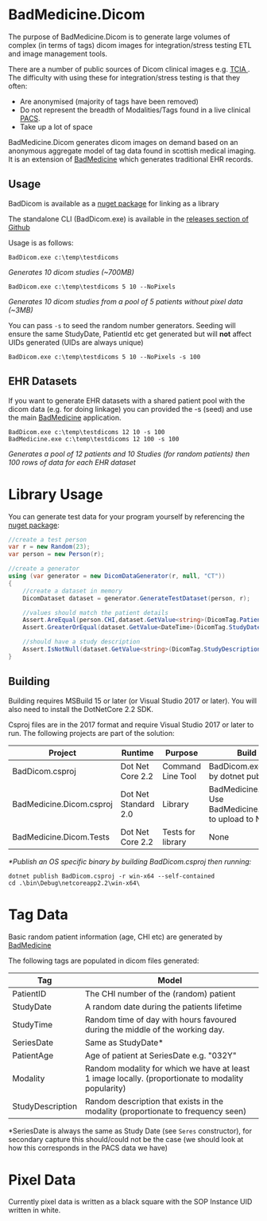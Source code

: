 # BadMedicine.Dicom
The purpose of BadMedicine.Dicom is to generate large volumes of complex (in terms of tags) dicom images for integration/stress testing ETL and image management tools.

There are a number of public sources of Dicom clinical images e.g. [TCIA ](https://www.cancerimagingarchive.net/).  The difficulty with using these for integration/stress testing is that they often:

- Are anonymised (majority of tags have been removed)
- Do not represent the breadth of Modalities/Tags found in a live clinical [PACS](https://en.wikipedia.org/wiki/Picture_archiving_and_communication_system).
- Take up a lot of space

BadMedicine.Dicom generates dicom images on demand based on an anonymous aggregate model of tag data found in scottish medical imaging.  It is an extension of [BadMedicine](https://github.com/HicServices/BadMedicine) which generates traditional EHR records.

## Usage

BadDicom is available as a [nuget package](https://www.nuget.org/packages/HIC.BadMedicine.Dicom/) for linking as a library

The standalone CLI (BadDicom.exe) is available in the [releases section of Github](https://github.com/HicServices/BadMedicine.Dicom/releases)

Usage is as follows:

```
BadDicom.exe c:\temp\testdicoms
```
_Generates 10 dicom studies (~700MB)_

```
BadDicom.exe c:\temp\testdicoms 5 10 --NoPixels
```
_Generates 10 dicom studies from a pool of 5 patients without pixel data (~3MB)_

You can pass `-s` to seed the random number generators.  Seeding will ensure the same StudyDate, PatientId etc get generated but will __not__ affect UIDs generated (UIDs are always unique)

```
BadDicom.exe c:\temp\testdicoms 5 10 --NoPixels -s 100
```

## EHR Datasets

If you want to generate EHR datasets with a shared patient pool with the dicom data (e.g. for doing linkage) you can provided the -s (seed) and use the main [BadMedicine](https://github.com/HicServices/BadMedicine) application.

```
BadDicom.exe c:\temp\testdicoms 12 10 -s 100
BadMedicine.exe c:\temp\testdicoms 12 100 -s 100
```
_Generates a pool of 12 patients and 10 Studies (for random patients) then 100 rows of data for each EHR dataset_

# Library Usage
You can generate test data for your program yourself by referencing the [nuget package](https://www.nuget.org/packages/HIC.BadMedicine.Dicom/):

```csharp
//create a test person
var r = new Random(23);
var person = new Person(r);

//create a generator 
using (var generator = new DicomDataGenerator(r, null, "CT"))
{
    //create a dataset in memory
    DicomDataset dataset = generator.GenerateTestDataset(person, r);

    //values should match the patient details
    Assert.AreEqual(person.CHI,dataset.GetValue<string>(DicomTag.PatientID,0));
    Assert.GreaterOrEqual(dataset.GetValue<DateTime>(DicomTag.StudyDate,0),person.DateOfBirth);

    //should have a study description
    Assert.IsNotNull(dataset.GetValue<string>(DicomTag.StudyDescription,0));   
}
```

## Building

Building requires MSBuild 15 or later (or Visual Studio 2017 or later).  You will also need to install the DotNetCore 2.2 SDK.

Csproj files are in the 2017 format and require Visual Studio 2017 or later to run.  The following projects are part of the solution:

|Project | Runtime | Purpose | Build Output |
|-----|-----|-----|-----|
|BadDicom.csproj | Dot Net Core 2.2| Command Line Tool| BadDicom.exe generated by dotnet publish*|
|BadMedicine.Dicom.csproj | Dot Net Standard 2.0| Library | BadMedicine.Dicom.dll.  Use BadMedicine.Dicom.nuspec to upload to NuGet|
|BadMedicine.Dicom.Tests | Dot Net Core 2.2 | Tests for library | None |


_*Publish an OS specific binary by building BadDicom.csproj then running:_
```
dotnet publish BadDicom.csproj -r win-x64 --self-contained
cd .\bin\Debug\netcoreapp2.2\win-x64\
```

# Tag Data

Basic random patient information (age, CHI etc) are generated by [BadMedicine](https://github.com/HicServices/BadMedicine)

The following tags are populated in dicom files generated:

|Tag | Model |
|-----|-----|
| PatientID | The CHI number of the (random) patient|
| StudyDate | A random date during the patients lifetime |
| StudyTime | Random time of day with hours favoured during the middle of the working day.|
| SeriesDate | Same as StudyDate* |
| PatientAge | Age of patient at SeriesDate e.g. "032Y"|
| Modality | Random modality for which we have at least 1 image locally. (proportionate to modality popularity)|
| StudyDescription | Random description that exists in the modality (proportionate to frequency seen) |

*SeriesDate is always the same as Study Date (see `Seres` constructor), for secondary capture this should/could not be the case (we should look at how this corresponds in the PACS data we have)

# Pixel Data
Currently pixel data is written as a black square with the SOP Instance UID written in white.

